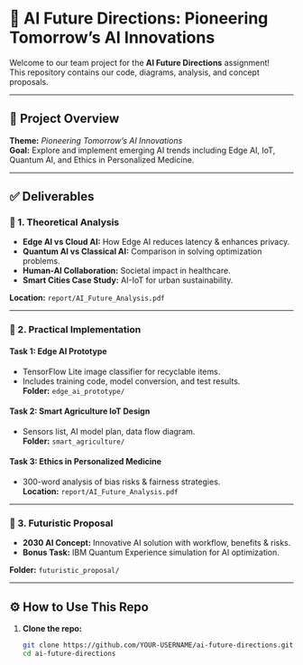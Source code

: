 # 🚀 AI Future Directions: Pioneering Tomorrow’s AI Innovations

Welcome to our team project for the **AI Future Directions** assignment!  
This repository contains our code, diagrams, analysis, and concept proposals.

---

## 📌 **Project Overview**

**Theme:** *Pioneering Tomorrow’s AI Innovations*  
**Goal:** Explore and implement emerging AI trends including Edge AI, IoT, Quantum AI, and Ethics in Personalized Medicine.

---

## ✅ **Deliverables**

### 📖 1. Theoretical Analysis
- **Edge AI vs Cloud AI:** How Edge AI reduces latency & enhances privacy.
- **Quantum AI vs Classical AI:** Comparison in solving optimization problems.
- **Human-AI Collaboration:** Societal impact in healthcare.
- **Smart Cities Case Study:** AI-IoT for urban sustainability.

**Location:** `report/AI_Future_Analysis.pdf`

---

### 🧩 2. Practical Implementation

#### **Task 1:** Edge AI Prototype  
- TensorFlow Lite image classifier for recyclable items.  
- Includes training code, model conversion, and test results.  
**Folder:** `edge_ai_prototype/`

#### **Task 2:** Smart Agriculture IoT Design  
- Sensors list, AI model plan, data flow diagram.  
**Folder:** `smart_agriculture/`

#### **Task 3:** Ethics in Personalized Medicine  
- 300-word analysis of bias risks & fairness strategies.  
**Location:** `report/AI_Future_Analysis.pdf`

---

### 🌟 3. Futuristic Proposal
- **2030 AI Concept:** Innovative AI solution with workflow, benefits & risks.
- **Bonus Task:** IBM Quantum Experience simulation for AI optimization.

**Folder:** `futuristic_proposal/`

---

## ⚙️ **How to Use This Repo**

1. **Clone the repo:**  
   ```bash
   git clone https://github.com/YOUR-USERNAME/ai-future-directions.git
   cd ai-future-directions
